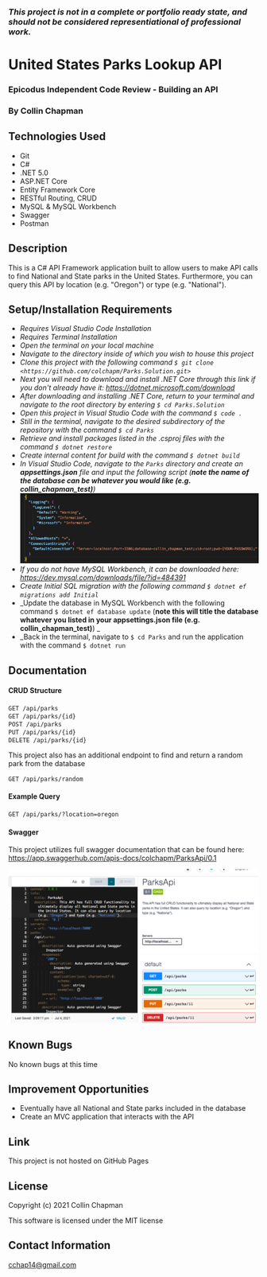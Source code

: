### _This project is not in a complete or portfolio ready state, and should not be considered representiational of professional work._

# United States Parks Lookup API

### Epicodus Independent Code Review - Building an API

### By Collin Chapman

## Technologies Used

* Git
* C#
* .NET 5.0
* ASP.NET Core
* Entity Framework Core
* RESTful Routing, CRUD
* MySQL & MySQL Workbench
* Swagger
* Postman

## Description

This is a C# API Framework application built to allow users to make API calls to find National and State parks in the United States. Furthermore, you can query this API by location (e.g. "Oregon") or type (e.g. "National").


## Setup/Installation Requirements

* _Requires Visual Studio Code Installation_
* _Requires Terminal Installation_
* _Open the terminal on your local machine_
* _Navigate to the directory inside of which you wish to house this project_
* _Clone this project with the following command  `$ git clone <https://github.com/colchapm/Parks.Solution.git>`_
* _Next you will need to download and install .NET Core through this link if you don't already have it: https://dotnet.microsoft.com/download_
* _After downloading and installing .NET Core, return to your terminal and navigate to the root directory by entering `$ cd Parks.Solution`_
* _Open this project in Visual Studio Code with the command `$ code .`_
* _Still in the terminal, navigate to the desired subdirectory of the repository with the command `$ cd Parks`_
* _Retrieve and install packages listed in the .csproj files with the command `$ dotnet restore`_
* _Create internal content for build with the command `$ dotnet build`_
* _In Visual Studio Code, navigate to the `Parks` directory and create an **appsettings.json** file and input the following script (**note the name of the database can be whatever you would like (e.g. collin_chapman_test)**)_
![Image of appsettings.json example](./Parks/wwwroot/img/appsettings.json_test.png)
* _If you do not have MySQL Workbench, it can be downloaded here: https://dev.mysql.com/downloads/file/?id=484391_
* _Create Initial SQL migration with the following command `$ dotnet ef migrations add Initial`_
* _Update the database in MySQL Workbench with the following command `$ dotnet ef database update` (**note this will title the database whatever you listed in your appsettings.json file (e.g. collin_chapman_test)**) _
* _Back in the terminal, navigate to `$ cd Parks` and run the application with the command `$ dotnet run`


## Documentation

#### CRUD Structure
```
GET /api/parks
GET /api/parks/{id}
POST /api/parks
PUT /api/parks/{id}
DELETE /api/parks/{id}
```
This project also has an additional endpoint to find and return a random park from the database
```
GET /api/parks/random
```

#### Example Query
```
GET /api/parks/?location=oregon
```

#### Swagger

This project utilizes full swagger documentation that can be found here: https://app.swaggerhub.com/apis-docs/colchapm/ParksApi/0.1

![Image of swagger documentation](./Parks/wwwroot/img/swagger_screenshot.png)


## Known Bugs

No known bugs at this time

## Improvement Opportunities

* Eventually have all National and State parks included in the database
* Create an MVC application that interacts with the API

## Link

This project is not hosted on GitHub Pages

## License

Copyright (c) 2021 Collin Chapman

This software is licensed under the MIT license

## Contact Information

cchap14@gmail.com